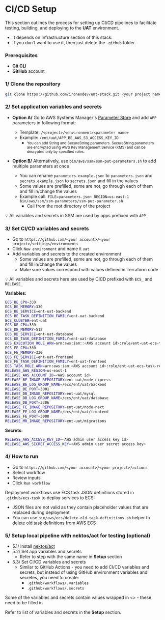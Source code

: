 # CI/CD Setup

This section outlines the process for setting up CI/CD pipelines to facilitate testing, building, and deploying to the **UAT** environment.
- It depends on Infrastructure section of this stack.
- If you don’t want to use it, then just delete the `.github` folder.

### Prerequisites

- **Git CLI**
- **GitHub** account

### 1/ Clone the repository

```bash
git clone https://github.com/ironexdev/ent-stack.git <your project name>
```

### 2/ Set application variables and secrets

- **Option A/** Go to AWS Systems Manager's [Parameter Store](https://console.aws.amazon.com/systems-manager/parameters)  and add `APP` parameters in following format:
    - Template: `/<project>/<environment><parameter name>`
    - Example: `/ent/uat/APP_BE_AWS_S3_ACCESS_KEY_ID`
        - <small>
            You can add String and SecureString parameters.
            SecureString parameters are encrypted using AWS Key Management Service (KMS) and can be decrypted only by specified roles.
          </small>

- **Option B/** Alternatively, use `bin/aws/ssm/ssm-put-parameters.sh` to add multiple parameters at once
    - You can rename `parameters.example.json` to `parameters.json` and `secrets.example.json` to `secrets.json` and fill in the values
    - Some values are prefilled, some are not, go through each of them and fill in/change the values
    - Example call: `FILE=parameters.json REGION=us-east-1 bin/aws/ssm/ssm-parameters/ssm-put-parameter.sh`
        - Call from the root directory of the project

💡 All variables and secrets in SSM are used by apps prefixed with `APP_`

### 3/ Set CI/CD variables and secrets

- Go to `https://github.com/<your account>/<your project>/settings/environments`
- Click `New environment` and name it `uat`
- Add variables and secrets to the created environment
    - Some values are prefilled, some are not, go through each of them and fill in/change the values
    - Make sure values correspond with values defined in Terraform code

💡 All variables and secrets here are used by CICD prefixed with `ECS_` and `RELEASE_`

**Variables:**

```bash
ECS_BE_CPU=330
ECS_BE_MEMORY=330
ECS_BE_SERVICE=ent-uat-backend
ECS_BE_TASK_DEFINITION_FAMILY=ent-uat-backend
ECS_CLUSTER=ent-uat
ECS_DB_CPU=330
ECS_DB_MEMORY=512
ECS_DB_SERVICE=ent-uat-database
ECS_DB_TASK_DEFINITION_FAMILY=ent-uat-database
ECS_EXECUTION_ROLE_ARN=arn:aws:iam::<AWS account id>:role/ent-uat-ecs-task-execution-role
ECS_FE_CPU=330
ECS_FE_MEMORY=330
ECS_FE_SERVICE=ent-uat-frontend
ECS_FE_TASK_DEFINITION_FAMILY=ent-uat-frontend
ECS_TASK_ROLE_ARN=arn:aws:iam:<AWS account id>:role/ent-uat-ecs-task-role
RELEASE_AWS_REGION=us-east-1
RELEASE_AWS_ACCOUNT_ID=<AWS account id>
RELEASE_BE_IMAGE_REPOSITORY=ent-uat/node-express
RELEASE_BE_LOG_GROUP_NAME=/ecs/ent/uat/backend
RELEASE_BE_PORT=3001
RELEASE_DB_IMAGE_REPOSITORY=ent-uat/mysql
RELEASE_DB_LOG_GROUP_NAME=/ecs/ent/uat/database
RELEASE_DB_PORT=3306
RELEASE_FE_IMAGE_REPOSITORY=ent-uat/node-next
RELEASE_FE_LOG_GROUP_NAME=/ecs/ent/uat/frontend
RELEASE_FE_PORT=3000
RELEASE_MR_IMAGE_REPOSITORY=ent-uat/migrations
```

**Secrets:**

```bash
RELEASE_AWS_ACCESS_KEY_ID=<AWS admin user access key id>
RELEASE_AWS_SECRET_ACCESS_KEY=<AWS admin user secret access key>
```

### 4/ How to run
- Go to `https://github.com/<your account>/<your project>/actions`
- Select workflow
- Review inputs
- Click `Run workflow`

Deployment workflows use ECS task JSON definitions stored in `.github/ecs-task` to deploy services to ECS:
- JSON files are not valid as they contain placeholder values that are replaced during deployment
- You can use `bin/aws/ecs/delete-old-task-definitions.sh` helper to delete old task definitions from AWS ECS

### 5/ Setup local pipeline with nektos/act for testing (optional)

- 5.1/ Install [nektos/act](https://github.com/nektos/act)
- 5.2/ Set app variables and secrets
    - Refer to step with the same name in **Setup** section
- 5.3/ Set CI/CD variables and secrets
    - Similar to GitHub Actions - you need to add CI/CD variables and secrets, but instead of using GitHub environment variables and secretes, you need to create:
        - `.github/workflows/.variables`
        - `.github/workflows/.secrets`

Some of the variables and secrets contain values wrapped in \<\> - these need to be filled in

Refer to list of variables and secrets in the **Setup** section.